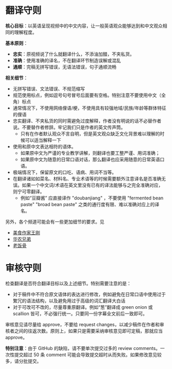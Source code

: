 # 翻译守则

**核心目标**：以英语呈现视频中的中文内容，让一般英语观众能够达到和中文观众相同的理解程度。

**基本原则**：
  * **忠实**：原视频说了什么就翻译什么，不添油加醋，不夹私货。
  * **准确**：使用准确的译名，不在翻译环节制造误解或混乱
  * **通顺**：完稿无拼写错误，无语法错误，句子通顺流畅

**相关细节**：
- 无拼写错误、文法错误、不规范缩写
- 规范使用标点，例如逗号句号冒号后面要有空格。特别注意不要使用中文（全角）标点
- 通常情况下，不使用网络俚语/梗，不使用具有较强地域/民族/年龄等群体特征的俚语
- 忠实翻译、不夹私货的同时需避免过度解释，作者没有明说的话不必替作者说。不要替作者修辞。牢记我们只是作者的英文传声筒。
  - 只有在作者默认观众不言自明，但是英文观众缺乏文化背景难以理解的时候可以适当解释一下
- 使用和原中文表达相符的语体。
  - 如果原中文为严谨的专业教学讲解，则翻译也要工整严谨、用词准确；
  - 如果原中文为随意的日常口语对话，那么翻译也应采用随意的日常英语口语。
- 极端情况下，保留原文的口吃、语病、用词不当等。
- 在翻译诸如如菜名、材料名、专业术语等的时候需要额外注意译名是否准确无误。如果一个中文词/术语在英文里没有已有的译法能够与之完全准确对应，则宁可零翻译。
  * 例如“豆瓣酱” 应直接译作 "doubanjiang" ，不要使用 "fermented bean paste" "broad bean paste" 之类的通行度有限、难以准确对应上的译名。

另外，各个频道可能会有一些更加细节的要求。见
- [美食作家王刚](../subtitles/wang-gang/README.md)
- [华农兄弟](../hua-nong-brothers/README.md)
- [老饭骨](../lao-fan-gu/README.md)

# 审核守则

检查翻译是否符合翻译目标以及上述细节。特别需要注意的是：
- 对于稿件中不符合原文语体的表达进行修改，例如避免在日常口语中使用过于繁冗的语法结构，以及避免用过于高级的词汇翻译大白话
- 对于可改可不改的，尽量尊重原翻译。例如“葱”翻译成 green onion 或 scallion 皆可，不必强行统一。只要同一份字幕全文前后一致即可。

审核意见请尽量给 approve，不要给 request changes，以减少稿件在作者和审核者之间的往返次数。原则上，如果只是需要采纳审核意见即可定稿，那就应当 approve。

**特别注意**：由于 GitHub 的缺陷，请不要单次提交过多的 review comments。一次性提交超过 50 条 comment 可能会导致提交超时从而失败。如果修改意见较多，请分批提交。
